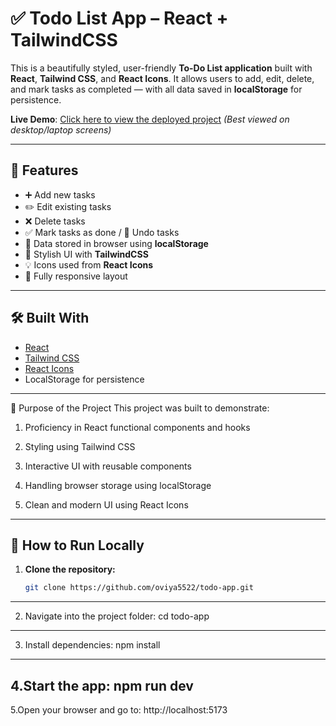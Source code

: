 # ✅ Todo List App – React + TailwindCSS

This is a beautifully styled, user-friendly **To-Do List application** built with **React**, **Tailwind CSS**, and **React Icons**. It allows users to add, edit, delete, and mark tasks as completed — with all data saved in **localStorage** for persistence.

**Live Demo**: [Click here to view the deployed project](https://todowithlove.netlify.app/)
*(Best viewed on desktop/laptop screens)*

---

## 🔧 Features

- ➕ Add new tasks
- ✏️ Edit existing tasks
- ❌ Delete tasks
- ✅ Mark tasks as done / 🔁 Undo tasks
- 💾 Data stored in browser using **localStorage**
- 🎨 Stylish UI with **TailwindCSS**
- 💡 Icons used from **React Icons**
- 📱 Fully responsive layout

---

## 🛠️ Built With

- [React](https://reactjs.org/)
- [Tailwind CSS](https://tailwindcss.com/)
- [React Icons](https://react-icons.github.io/react-icons/)
- LocalStorage for persistence

---

🎯 Purpose of the Project
This project was built to demonstrate:

1. Proficiency in React functional components and hooks

2. Styling using Tailwind CSS

3. Interactive UI with reusable components

4. Handling browser storage using localStorage

5. Clean and modern UI using React Icons


---

## 🚀 How to Run Locally

1. **Clone the repository:**
   ```bash
   git clone https://github.com/oviya5522/todo-app.git
---
2. Navigate into the project folder:
  cd todo-app
---
3. Install dependencies:
  npm install
---
4.Start the app:
  npm run dev
---
5.Open your browser and go to:
  http://localhost:5173
